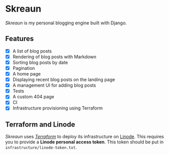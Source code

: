 # Skreaun
*Skreaun* is my personal blogging engine built with Django.

## Features
- [x] A list of blog posts
- [x] Rendering of blog posts with Markdown
- [x] Sorting blog posts by date
- [x] Pagination
- [x] A home page
- [x] Displaying recent blog posts on the landing page
- [x] A management UI for adding blog posts
- [x] Tests
- [x] A custom 404 page
- [x] CI
- [x] Infrastructure provisioning using Terraform

## Terraform and Linode
*Skreaun* uses [*Terraform*](https://terraform.io) to deploy its infrastructure on [Linode](https://linode.com).
This requires you to provide a **Linode personal access token**. This token should be put in `infrastructure/linode-token.txt`.
